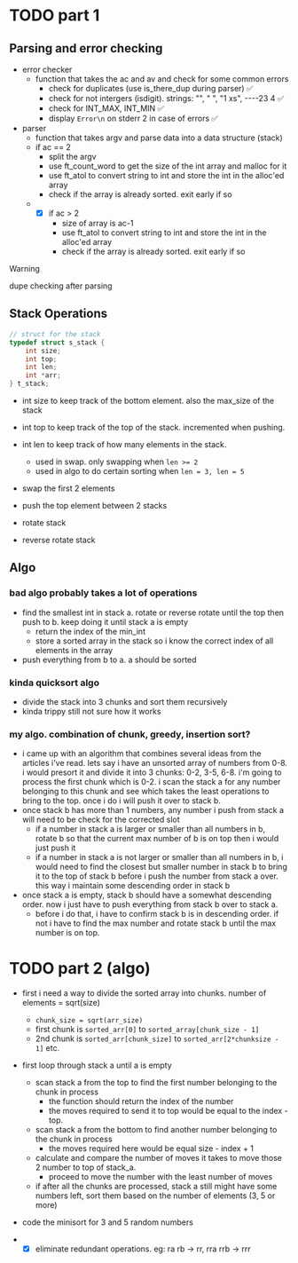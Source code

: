 # TODO part 1

## Parsing and error checking
* error checker
    * function that takes the ac and av and check for some common errors
        * check for duplicates (use is_there_dup during parser) ✅
        * check for not intergers (isdigit). strings: "", " ", "1 xs", ----23 4 ✅
        * check for INT_MAX, INT_MIN ✅
        * display `Error\n` on stderr 2 in case of errors ✅
* parser
    * function that takes argv and parse data into a data structure (stack)
    * if ac == 2
        * split the argv
        * use ft_count_word to get the size of the int array and malloc for it
        * use ft_atol to convert string to int and store the int in the alloc'ed array
        * check if the array is already sorted. exit early if so
    * - [X] if ac > 2 
        * size of array is ac-1
        * use ft_atol to convert string to int and store the int in the alloc'ed array
        * check if the array is already sorted. exit early if so
> [!WARNING]
>  dupe checking after parsing

## Stack Operations

```C
// struct for the stack
typedef struct s_stack {
	int size;
	int top;
    int len;
	int *arr;
} t_stack;
```

* int size to keep track of the bottom element. also the max_size of the stack
* int top to keep track of the top of the stack. incremented when pushing.
* int len to keep track of how many elements in the stack.
    * used in swap. only swapping when `len >= 2`
    * used in algo to do certain sorting when `len = 3, len = 5`

* swap the first 2 elements
* push the top element between 2 stacks
* rotate stack
* reverse rotate stack

## Algo

### bad algo probably takes a lot of operations
* find the smallest int in stack a. rotate or reverse rotate until the top then push to b. keep doing it until stack a is empty
    * return the index of the min_int
    * store a sorted array in the stack so i know the correct index of all elements in the array
* push everything from b to a. a should be sorted

### kinda quicksort algo
* divide the stack into 3 chunks and sort them recursively
* kinda trippy still not sure how it works

### my algo. combination of chunk, greedy, insertion sort?
* i came up with an algorithm that combines several ideas from the articles i've read. lets say i have an unsorted array of numbers from 0-8. i would presort it and divide it into 3 chunks: 0-2, 3-5, 6-8. i'm going to process the first chunk which is 0-2. i scan the stack a for any number belonging to this chunk and see which takes the least operations to bring to the top. once i do i will push it over to stack b.
* once stack b has more than 1 numbers, any number i push from stack a will need to be check for the corrected slot
    * if a number in stack a is larger or smaller than all numbers in b, rotate b so that the current max number of b is on top then i would just push it
    * if a number in stack a is not larger or smaller than all numbers in b, i would need to find the closest but smaller number in stack b to bring it to the top of stack b before i push the number from stack a over. this way i maintain some descending order in stack b
* once stack a is empty, stack b should have a somewhat descending order. now i just have to push everything from stack b over to stack a.
    * before i do that, i have to confirm stack b is in descending order. if not i have to find the max number and rotate stack b until the max number is on top.

# TODO part 2 (algo)

* first i need a way to divide the sorted array into chunks. number of elements = sqrt(size)
    * `chunk_size = sqrt(arr_size)`
    * first chunk is `sorted_arr[0]` to `sorted_array[chunk_size - 1]`
    * 2nd chunk is `sorted_arr[chunk_size]` to `sorted_arr[2*chunksize - 1]` etc.
* first loop through stack a until a is empty
    * scan stack a from the top to find the first number belonging to the chunk in process
        * the function should return the index of the number
        * the moves required to send it to top would be equal to the index - top.
    * scan stack a from the bottom to find another number belonging to the chunk in process
        * the moves required here would be equal size - index + 1
    * calculate and compare the number of moves it takes to move those 2 number to top of stack_a.
        * proceed to move the number with the least number of moves
    * if after all the chunks are processed, stack a still might have some numbers left, sort them based on the number of elements (3, 5 or more)

* code the minisort for 3 and 5 random numbers
* - [X] eliminate redundant operations. eg: ra rb -> rr, rra rrb -> rrr 
